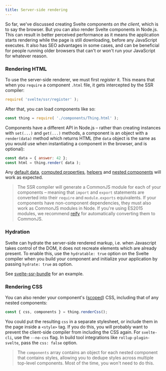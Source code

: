 ```yaml
---
title: Server-side rendering
---
```


So far, we've discussed creating Svelte components *on the client*, which is to say the browser. But you can also render Svelte components in Node.js. This can result in better perceived performance as it means the application starts rendering while the page is still downloading, before any JavaScript executes. It also has SEO advantages in some cases, and can be beneficial for people running older browsers that can't or won't run your JavaScript for whatever reason.


### Rendering HTML

To use the server-side renderer, we must first *register* it. This means that when you `require` a component `.html` file, it gets intercepted by the SSR compiler:

```js
require( 'svelte/ssr/register' );
```

After that, you can load components like so:

```js
const thing = require( './components/Thing.html' );
```

Components have a different API in Node.js – rather than creating instances with `set(...)` and `get(...)` methods, a component is an object with a `render(data)` method which returns HTML (the `data` object is the same as you would use when instantiating a component in the browser, and is optional):

```js
const data = { answer: 42 };
const html = thing.render( data );
```

Any [default data](#default-data), [computed properties](#computed-properties), [helpers](#helpers) and [nested components](#nested-components) will work as expected.

> The SSR compiler will generate a CommonJS module for each of your components – meaning that `import` and `export` statements are converted into their `require` and `module.exports` equivalents. If your components have non-component dependencies, they must also work as CommonJS modules in Node. If you're using ES2015 modules, we recommend [reify](https://github.com/benjamn/reify) for automatically converting them to CommonJS.

### Hydration
Svelte can hydrate the server-side rendered markup, i.e. when Javascript takes control of the DOM, it does not recreate elements which are already present. To enable this, use the `hydratable: true` option on the Svelte compiler when you build your component and initialize your application by passing `hydrate: true` as option.

See [svelte-ssr-bundle](https://github.com/Rich-Harris/svelte-ssr-bundle) for an example.

### Rendering CSS

You can also render your component's ([scoped](#scoped-styles)) CSS, including that of any nested components:

```js
const { css, components } = thing.renderCss();
```

You could put the resulting `css` in a separate stylesheet, or include them in the page inside a `<style>` tag. If you do this, you will probably want to prevent the client-side compiler from including the CSS again. For `svelte-cli`, use the `--no-css` flag. In build tool integrations like `rollup-plugin-svelte`, pass the `css: false` option.

> The `components` array contains an object for each nested component that contains styles, allowing you to dedupe styles across multiple top-level components. Most of the time, you won't need to do this.

